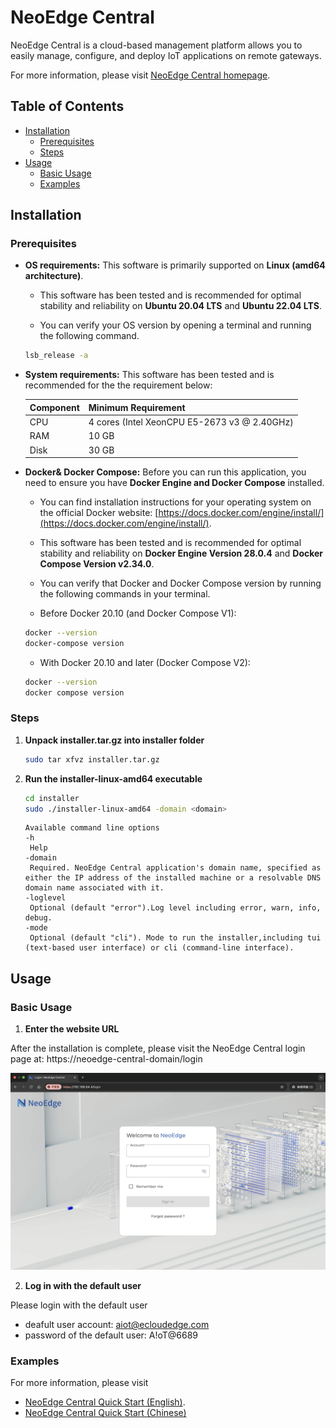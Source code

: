 # NeoEdge Central
NeoEdge Central is a cloud-based management platform allows you to easily manage, configure, and deploy IoT applications on remote gateways.

For more information, please visit [NeoEdge Central homepage](https://www.ecloudedge.com/).

## Table of Contents
- [Installation](#installation)
    - [Prerequisites](#prerequisites)
    - [Steps](#steps)
- [Usage](#usage)
    - [Basic Usage](#basic-usage)
    - [Examples](#examples)


## Installation

### Prerequisites

* **OS requirements:**
This software is primarily supported on **Linux (amd64 architecture)**.
    - This software has been tested and is recommended for optimal stability and reliability on **Ubuntu 20.04 LTS** and **Ubuntu 22.04 LTS**.
    
    - You can verify your OS version by opening a terminal and running the following command.
    ```bash
    lsb_release -a
    ```

* **System requirements:**
This software has been tested and is recommended for the the requirement below:

    | Component  | Minimum Requirement | 
    | --------   | -------- | 
    | CPU        | 4 cores (Intel XeonCPU E5-2673 v3 @ 2.40GHz)| 
    | RAM        | 10 GB   | 
    | Disk       | 30 GB  | 

* **Docker& Docker Compose:** 
Before you can run this application, you need to ensure you have **Docker Engine and Docker Compose** installed. 
    - You can find installation instructions for your operating system on the official Docker website: [https://docs.docker.com/engine/install/](https://docs.docker.com/engine/install/).
    - This software has been tested and is recommended for optimal stability and reliability on **Docker Engine Version 28.0.4** and **Docker Compose Version v2.34.0**.
    - You can verify that Docker and Docker Compose version by running the following commands in your terminal.

    - Before Docker 20.10 (and Docker Compose V1):
    ```bash
    docker --version
    docker-compose version
    ```
    - With Docker 20.10 and later (Docker Compose V2):
    ```bash
    docker --version
    docker compose version
    ```
### Steps
1.  **Unpack installer.tar.gz into installer folder**
    ```bash
    sudo tar xfvz installer.tar.gz
    ```
2. **Run the installer-linux-amd64 executable**

   ```bash
   cd installer
   sudo ./installer-linux-amd64 -domain <domain> 
   ```
   ```text
   Available command line options 
   -h
    Help
   -domain
    Required. NeoEdge Central application's domain name, specified as either the IP address of the installed machine or a resolvable DNS domain name associated with it.
   -loglevel
    Optional (default "error").Log level including error, warn, info, debug. 
   -mode
    Optional (default "cli"). Mode to run the installer,including tui (text-based user interface) or cli (command-line interface). 
   ```
## Usage

### Basic Usage
1.  **Enter the website URL**

After the installation is complete, please visit the NeoEdge Central login page at: https://neoedge-central-domain/login

![Website Screenshot](https://github.com/eCloudEdge-Digital/neoedge-central-user-manual/raw/dev/readme-images/login.png)
    
2. **Log in with the default user**

Please login with the default user
- deafult user account: aiot@ecloudedge.com
- password of the default user: A!oT@6689

### Examples

For more information, please visit 
- [NeoEdge Central Quick Start (English)](https://www.youtube.com/playlist?list=PLUAJDbJOOHqx2JrZCZpMZT_nlDE_qKT2h).
- [NeoEdge Central Quick Start (Chinese)](https://www.youtube.com/watch?v=rTCuhZzv0oE&list=PLUAJDbJOOHqzpqJ9g9IN0j4ClaQMbtXE8)
